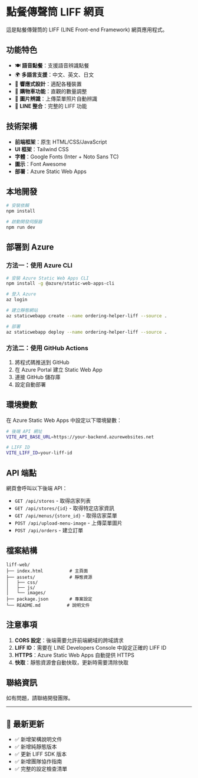 # 點餐傳聲筒 LIFF 網頁

這是點餐傳聲筒的 LIFF (LINE Front-end Framework) 網頁應用程式。

## 功能特色

- 🍽️ **語音點餐**：支援語音辨識點餐
- 🌍 **多語言支援**：中文、英文、日文
- 📱 **響應式設計**：適配各種裝置
- 🛒 **購物車功能**：直觀的數量調整
- 📸 **圖片辨識**：上傳菜單照片自動辨識
- 🔗 **LINE 整合**：完整的 LIFF 功能

## 技術架構

- **前端框架**：原生 HTML/CSS/JavaScript
- **UI 框架**：Tailwind CSS
- **字體**：Google Fonts (Inter + Noto Sans TC)
- **圖示**：Font Awesome
- **部署**：Azure Static Web Apps

## 本地開發

```bash
# 安裝依賴
npm install

# 啟動開發伺服器
npm run dev
```

## 部署到 Azure

### 方法一：使用 Azure CLI

```bash
# 安裝 Azure Static Web Apps CLI
npm install -g @azure/static-web-apps-cli

# 登入 Azure
az login

# 建立靜態網站
az staticwebapp create --name ordering-helper-liff --source .

# 部署
az staticwebapp deploy --name ordering-helper-liff --source .
```

### 方法二：使用 GitHub Actions

1. 將程式碼推送到 GitHub
2. 在 Azure Portal 建立 Static Web App
3. 連接 GitHub 儲存庫
4. 設定自動部署

## 環境變數

在 Azure Static Web Apps 中設定以下環境變數：

```bash
# 後端 API 網址
VITE_API_BASE_URL=https://your-backend.azurewebsites.net

# LIFF ID
VITE_LIFF_ID=your-liff-id
```

## API 端點

網頁會呼叫以下後端 API：

- `GET /api/stores` - 取得店家列表
- `GET /api/stores/{id}` - 取得特定店家資訊
- `GET /api/menus/{store_id}` - 取得店家菜單
- `POST /api/upload-menu-image` - 上傳菜單圖片
- `POST /api/orders` - 建立訂單

## 檔案結構

```
liff-web/
├── index.html          # 主頁面
├── assets/             # 靜態資源
│   ├── css/
│   ├── js/
│   └── images/
├── package.json        # 專案設定
└── README.md          # 說明文件
```

## 注意事項

1. **CORS 設定**：後端需要允許前端網域的跨域請求
2. **LIFF ID**：需要在 LINE Developers Console 中設定正確的 LIFF ID
3. **HTTPS**：Azure Static Web Apps 自動提供 HTTPS
4. **快取**：靜態資源會自動快取，更新時需要清除快取

## 聯絡資訊

如有問題，請聯絡開發團隊。

---

## 🚀 最新更新

- ✅ 新增架構說明文件
- ✅ 新增純靜態版本
- ✅ 更新 LIFF SDK 版本
- ✅ 新增團隊協作指南
- ✅ 完整的設定檢查清單 